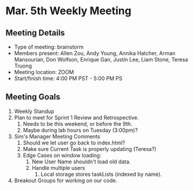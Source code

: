 # Mar. 5th Weekly Meeting

## Meeting Details

- Type of meeting: brainstorm
- Members present: Allen Zou, Andy Young, Annika Hatcher, Arman Mansourian, Don Wolfson, Enrique Gan, Justin Lee, Liam Stone, Teresa Truong
- Meeting location: ZOOM
- Start/finish time: 4:00 PM PST - 5:00 PM PS

## Meeting Goals

1) Weekly Standup
2) Plan to meet for Sprint 1 Review and Retrospective.
   1) Needs to be this weekend, or before the 9th.
   2) Maybe during lab hours on Tuesday (3:00pm)?
3) Sim's Manager Meeting Comments
   1) Should we let user go back to index.html?
   2) Make sure Current Task is properly updating (Teresa?)
   3) Edge Cases on window loading:
      1) New User Name shouldn't load old data.
      2) Handle multiple users
         1) Local storage stores taskLists (indexed by name).
4) Breakout Groups for working on our code.
